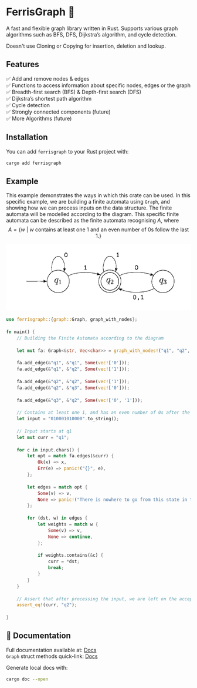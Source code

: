 # FerrisGraph 🦀  
A fast and flexible graph library written in Rust. Supports various graph algorithms such as BFS, DFS, Dijkstra’s algorithm, and cycle detection.

Doesn't use Cloning or Copying for insertion, deletion and lookup.

## Features  
✅ Add and remove nodes & edges  
✅ Functions to access information about specific nodes, edges or the graph  
✅ Breadth-first search (BFS) & Depth-first search (DFS)  
✅ Dijkstra’s shortest path algorithm  
✅ Cycle detection  
✅ Strongly connected components (future)  
✅ More Algorithms (future)

## Installation  
You can add `ferrisgraph` to your Rust project with:  
```sh
cargo add ferrisgraph
```

## Example
This example demonstrates the ways in which this crate can be used. In this specific example, we are building a finite automata using `Graph`, and showing how we can process inputs on the data structure. The finite automata will be modelled according to the diagram. This specific finite automata can be described as the finite automata recognising $A$, where
$$A = \{w\ |\ w \text{ contains at least one 1 and an even number of 0s follow the last 1.}\}$$

![alt text](image.png)

```rust
use ferrisgraph::{graph::Graph, graph_with_nodes};

fn main() {
    // Building the Finite Automata according to the diagram

    let mut fa: Graph<&str, Vec<char>> = graph_with_nodes!("q1", "q2", "q3");

    fa.add_edge(&"q1", &"q1", Some(vec!['0']));
    fa.add_edge(&"q1", &"q2", Some(vec!['1']));

    fa.add_edge(&"q2", &"q2", Some(vec!['1']));
    fa.add_edge(&"q2", &"q3", Some(vec!['0']));

    fa.add_edge(&"q3", &"q2", Some(vec!['0', '1']));

    // Contains at least one 1, and has an even number of 0s after the final 1
    let input = "010001010000".to_string();

    // Input starts at q1
    let mut curr = "q1";

    for c in input.chars() {
        let opt = match fa.edges(&curr) {
            Ok(x) => x,
            Err(e) => panic!("{}", e),
        };

        let edges = match opt {
            Some(v) => v,
            None => panic!("There is nowhere to go from this state in the finite automata, but we still have input."),
        };

        for (dst, w) in edges {
            let weights = match w {
                Some(v) => v,
                None => continue,
            };

            if weights.contains(&c) {
                curr = *dst;
                break;
            }
        }
    }

    // Assert that after processing the input, we are left on the accept state, q2.
    assert_eq!(curr, "q2");

}

```

## 📖 Documentation  
Full documentation available at: [Docs](https://docs.rs/ferrisgraph/0.1.0/ferrisgraph/)  
`Graph` struct methods quick-link: [Docs](https://docs.rs/ferrisgraph/0.1.0/ferrisgraph/graph/graph/struct.Graph.html)  

Generate local docs with:
```sh
cargo doc --open
```
